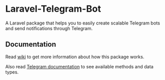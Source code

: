 # Laravel-Telegram-Bot
A Laravel package that helps you to easily create scalable Telegram bots and send notifications through Telegram.

## Documentation
Read [wiki](https://github.com/MohammadZarifiyan/Telegram/wiki) to get more information about how this package works.

Also read [Telegram documentation](https://core.telegram.org/bots/api) to see available methods and data types.

